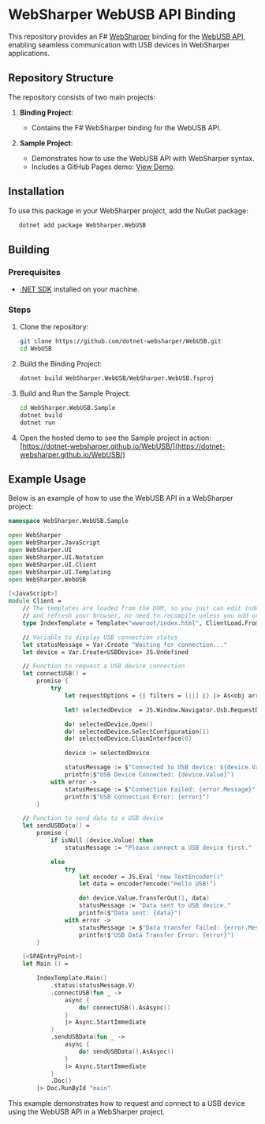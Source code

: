 # WebSharper WebUSB API Binding

This repository provides an F# [WebSharper](https://websharper.com/) binding for the [WebUSB API](https://developer.mozilla.org/en-US/docs/Web/API/WebUSB_API), enabling seamless communication with USB devices in WebSharper applications.

## Repository Structure

The repository consists of two main projects:

1. **Binding Project**:

   - Contains the F# WebSharper binding for the WebUSB API.

2. **Sample Project**:
   - Demonstrates how to use the WebUSB API with WebSharper syntax.
   - Includes a GitHub Pages demo: [View Demo](https://dotnet-websharper.github.io/WebUSB/).

## Installation

To use this package in your WebSharper project, add the NuGet package:

```bash
   dotnet add package WebSharper.WebUSB
```

## Building

### Prerequisites

- [.NET SDK](https://dotnet.microsoft.com/download) installed on your machine.

### Steps

1. Clone the repository:

   ```bash
   git clone https://github.com/dotnet-websharper/WebUSB.git
   cd WebUSB
   ```

2. Build the Binding Project:

   ```bash
   dotnet build WebSharper.WebUSB/WebSharper.WebUSB.fsproj
   ```

3. Build and Run the Sample Project:

   ```bash
   cd WebSharper.WebUSB.Sample
   dotnet build
   dotnet run
   ```

4. Open the hosted demo to see the Sample project in action:
   [https://dotnet-websharper.github.io/WebUSB/](https://dotnet-websharper.github.io/WebUSB/)

## Example Usage

Below is an example of how to use the WebUSB API in a WebSharper project:

```fsharp
namespace WebSharper.WebUSB.Sample

open WebSharper
open WebSharper.JavaScript
open WebSharper.UI
open WebSharper.UI.Notation
open WebSharper.UI.Client
open WebSharper.UI.Templating
open WebSharper.WebUSB

[<JavaScript>]
module Client =
    // The templates are loaded from the DOM, so you just can edit index.html
    // and refresh your browser, no need to recompile unless you add or remove holes.
    type IndexTemplate = Template<"wwwroot/index.html", ClientLoad.FromDocument>

    // Variable to display USB connection status
    let statusMessage = Var.Create "Waiting for connection..."
    let device = Var.Create<USBDevice> JS.Undefined

    // Function to request a USB device connection
    let connectUSB() =
        promise {
            try
                let requestOptions = {| filters = [||] |} |> As<obj array>

                let! selectedDevice  = JS.Window.Navigator.Usb.RequestDevice(requestOptions)

                do! selectedDevice.Open()
                do! selectedDevice.SelectConfiguration(1)
                do! selectedDevice.ClaimInterface(0)

                device := selectedDevice

                statusMessage := $"Connected to USB device: ${device.Value.ProductName}"
                printfn($"USB Device Connected: {device.Value}")
            with error ->
                statusMessage := $"Connection Failed: {error.Message}"
                printfn($"USB Connection Error: {error}")
        }

    // Function to send data to a USB device
    let sendUSBData() =
        promise {
            if isNull (device.Value) then
                statusMessage := "Please connect a USB device first."

            else
                try
                    let encoder = JS.Eval "new TextEncoder()"
                    let data = encoder?encode("Hello USB!")

                    do! device.Value.TransferOut(1, data)
                    statusMessage := "Data sent to USB device."
                    printfn($"Data sent: {data}")
                with error ->
                    statusMessage := $"Data transfer failed: {error.Message}"
                    printfn($"USB Data Transfer Error: {error}")
        }

    [<SPAEntryPoint>]
    let Main () =

        IndexTemplate.Main()
            .status(statusMessage.V)
            .connectUSB(fun _ ->
                async {
                    do! connectUSB().AsAsync()
                }
                |> Async.StartImmediate
            )
            .sendUSBData(fun _ ->
                async {
                    do! sendUSBData().AsAsync()
                }
                |> Async.StartImmediate
            )
            .Doc()
        |> Doc.RunById "main"

```

This example demonstrates how to request and connect to a USB device using the WebUSB API in a WebSharper project.

